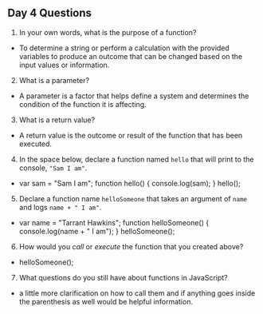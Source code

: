 ## Day 4 Questions

1. In your own words, what is the purpose of a function?
- To determine a string or perform a calculation with the provided variables to produce an outcome that can be changed based on the input values or information.

2. What is a parameter?
- A parameter is a factor that helps define a system and determines the condition of the function it is affecting.

3. What is a return value?
- A return value is the outcome or result of the function that has been executed.

4. In the space below, declare a function named `hello` that will print to the console, `"Sam I am"`.
- var sam = "Sam I am";
  function hello() {
    console.log(sam);
  }
  hello();
5. Declare a function name `helloSomeone` that takes an argument of `name` and logs `name + " I am"`.
- var name = "Tarrant Hawkins";
  function helloSomeone() {
    console.log(name + " I am");
  }
  helloSomeone();

6. How would you _call_ or _execute_ the function that you created above?
- helloSomeone();

7. What questions do you still have about functions in JavaScript?
- a little more clarification on how to call them and if anything goes inside the parenthesis as well would be helpful information.
